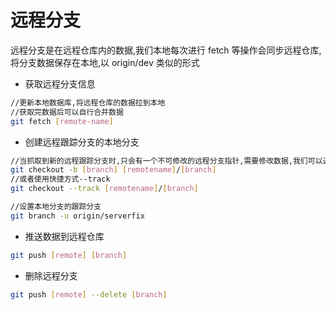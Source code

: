 # 远程分支

远程分支是在远程仓库内的数据,我们本地每次进行 fetch 等操作会同步远程仓库,将分支数据保存在本地,以 origin/dev 类似的形式

- 获取远程分支信息

```sh
//更新本地数据库,将远程仓库的数据拉到本地
//获取完数据后可以自行合并数据
git fetch [remote-name]
```

- 创建远程跟踪分支的本地分支

```sh
//当抓取到新的远程跟踪分支时,只会有一个不可修改的远程分支指针,需要修改数据,我们可以通过远程跟踪分支来创建本地分支,然后修改本地分支
git checkout -b [branch] [remotename]/[branch]
//或者使用快捷方式--track
git checkout --track [remotename]/[branch]

//设置本地分支的跟踪分支
git branch -u origin/serverfix
```

- 推送数据到远程仓库

```sh
git push [remote] [branch]
```

- 删除远程分支

```sh
git push [remote] --delete [branch]
```
